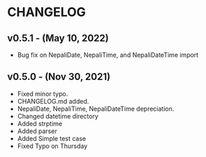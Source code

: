 # CHANGELOG

## v0.5.1 - (May 10, 2022)
- Bug fix on NepaliDate, NepaliTime, and NepaliDateTime import

## v0.5.0 - (Nov 30, 2021)
- Fixed minor typo.
- CHANGELOG.md added.
- NepaliDate, NepaliTime, NepaliDateTime depreciation.
- Changed datetime directory
- Added strptime
- Added parser
- Added Simple test case
- Fixed Typo on Thursday
